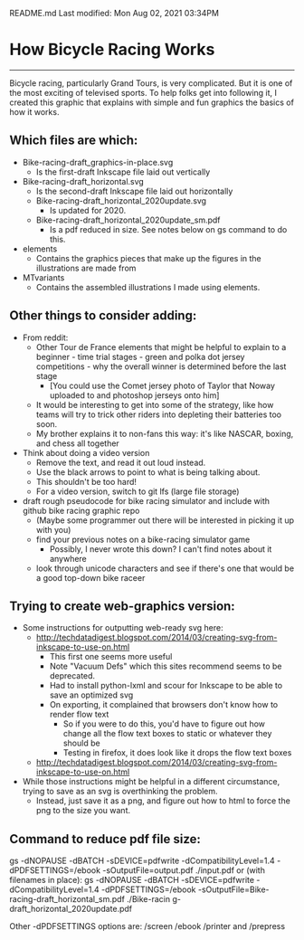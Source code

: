 README.md
Last modified: Mon Aug 02, 2021  03:34PM



# How Bicycle Racing Works
--------------------------------------------------------------------------------
Bicycle racing, particularly Grand Tours, is very complicated. But it is one of the most exciting of televised sports. To help folks get into following it, I created this graphic that explains with simple and fun graphics the basics of how it works.

## Which files are which:
* Bike-racing-draft_graphics-in-place.svg
	* Is the first-draft Inkscape file laid out vertically
* Bike-racing-draft_horizontal.svg
	* Is the second-draft Inkscape file laid out horizontally
	* Bike-racing-draft_horizontal_2020update.svg 
		* Is updated for 2020. 
	* Bike-racing-draft_horizontal_2020update_sm.pdf
		* Is a pdf reduced in size. See notes below on gs command to do this.
* elements
	* Contains the graphics pieces that make up the figures in the illustrations are made from
* MTvariants
	* Contains the assembled illustrations I made using elements.

## Other things to consider adding:
* From reddit:
	* Other Tour de France elements that might be helpful to explain to a beginner - time trial stages - green and polka dot jersey competitions - why the overall winner is determined before the last stage
		* [You could use the Comet jersey photo of Taylor that Noway uploaded to and photoshop jerseys onto him]
	* It would be interesting to get into some of the strategy, like how teams will try to trick other riders into depleting their batteries too soon.
	* My brother explains it to non-fans this way: it's like NASCAR, boxing, and chess all together
* Think about doing a video version
	* Remove the text, and read it out loud instead. 
	* Use the black arrows to point to what is being talking about. 
	* This shouldn't be too hard!
	* For a video version, switch to git lfs (large file storage)
* draft rough pseudocode for bike racing simulator and include with github bike racing graphic repo
	* (Maybe some programmer out there will be interested in picking it up with you)
	* find your previous notes on a bike-racing simulator game
		* Possibly, I never wrote this down? I can't find notes about it anywhere
	* look through unicode characters and see if there's one that would be a good top-down bike raceer


## Trying to create web-graphics version:
* Some instructions for outputting web-ready svg here:
	* http://techdatadigest.blogspot.com/2014/03/creating-svg-from-inkscape-to-use-on.html
		* This first one seems more useful
		* Note "Vacuum Defs" which this sites recommend seems to be deprecated.
		* Had to install python-lxml and scour for Inkscape to be able to save an optimized svg
		* On exporting, it complained that browsers don't know how to render flow text
			* So if you were to do this, you'd have to figure out how change all the flow text boxes to static or whatever they should be
			* Testing in firefox, it does look like it drops the flow text boxes
	* http://techdatadigest.blogspot.com/2014/03/creating-svg-from-inkscape-to-use-on.html
* While those instructions might be helpful in a different circumstance, trying to save as an svg is overthinking the problem.
	* Instead, just save it as a png, and figure out how to html to force the png to the size you want.


## Command to reduce pdf file size:
gs -dNOPAUSE -dBATCH -sDEVICE=pdfwrite -dCompatibilityLevel=1.4 -dPDFSETTINGS=/ebook -sOutputFile=output.pdf ./input.pdf
or (with filenames in place):
gs -dNOPAUSE -dBATCH -sDEVICE=pdfwrite -dCompatibilityLevel=1.4 -dPDFSETTINGS=/ebook -sOutputFile=Bike-racing-draft_horizontal_sm.pdf ./Bike-racin
g-draft_horizontal_2020update.pdf

Other -dPDFSETTINGS options are: /screen /ebook /printer and /prepress







